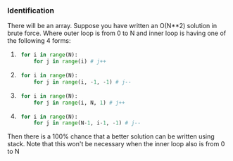 ### Identification

There will be an array. 
Suppose you have written an O(N**2) solution in brute force.
Where outer loop is from 0 to N and inner loop is having one of the following 4 forms:

1. ```PYTHON
    for i in range(N):
        for j in range(i) # j++
    ```

2. ```PYTHON
    for i in range(N):
        for j in range(i, -1, -1) # j--
    ```

3. ```PYTHON
    for i in range(N):
        for j in range(i, N, 1) # j++
    ```

4. ```PYTHON
    for i in range(N):
        for j in range(N-1, i-1, -1) # j--
    ```

Then there is a 100% chance that a better solution can be written using stack. Note that this won't be necessary when the inner loop also is from 0 to N